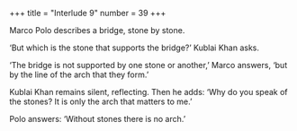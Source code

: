 +++
title = "Interlude 9"
number = 39
+++

Marco Polo describes a bridge, stone by stone.

‘But which is the stone that supports the bridge?’ Kublai Khan asks.

‘The bridge is not supported by one stone or another,’ Marco answers, ‘but by the line of the arch that they form.’

Kublai Khan remains silent, reflecting. Then he adds: ‘Why do you speak of the stones? It is only the arch that matters to me.’

Polo answers: ‘Without stones there is no arch.’